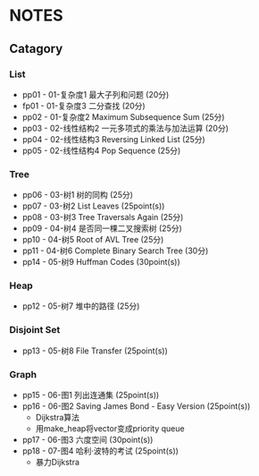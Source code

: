 # NOTES

## Catagory

### List

* pp01 - 01-复杂度1 最大子列和问题 (20分)
* fp01 - 01-复杂度3 二分查找 (20分)
* pp02 - 01-复杂度2 Maximum Subsequence Sum (25分)
* pp03 - 02-线性结构2 一元多项式的乘法与加法运算 (20分)
* pp04 - 02-线性结构3 Reversing Linked List (25分)
* pp05 - 02-线性结构4 Pop Sequence (25分)

### Tree

* pp06 - 03-树1 树的同构 (25分)
* pp07 - 03-树2 List Leaves (25point(s))
* pp08 - 03-树3 Tree Traversals Again (25分)
* pp09 - 04-树4 是否同一棵二叉搜索树 (25分)
* pp10 - 04-树5 Root of AVL Tree (25分)
* pp11 - 04-树6 Complete Binary Search Tree (30分)
* pp14 - 05-树9 Huffman Codes (30point(s))

### Heap

* pp12 - 05-树7 堆中的路径 (25分)

### Disjoint Set

* pp13 - 05-树8 File Transfer (25point(s))

### Graph

* pp15 - 06-图1 列出连通集 (25point(s))
* pp16 - 06-图2 Saving James Bond - Easy Version (25point(s))
  * Dijkstra算法
  * 用make_heap将vector变成priority queue
* pp17 - 06-图3 六度空间 (30point(s))
* pp18 - 07-图4 哈利·波特的考试 (25point(s))
  * 暴力Dijkstra
